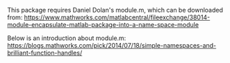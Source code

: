 This package requires Daniel Dolan's module.m,
which can be downloaded from:
https://www.mathworks.com/matlabcentral/fileexchange/38014-module-encapsulate-matlab-package-into-a-name-space-module

Below is an introduction about module.m:
https://blogs.mathworks.com/pick/2014/07/18/simple-namespaces-and-brilliant-function-handles/

